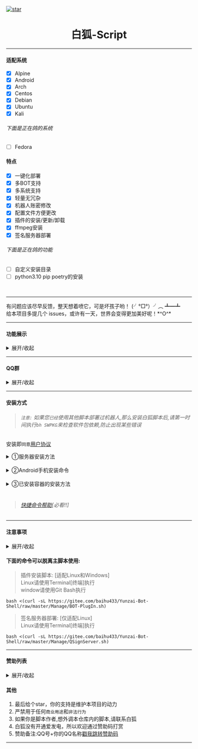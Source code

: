 <a href='https://gitee.com/baihu433/Yunzai-Bot-Shell/stargazers'><img src='https://gitee.com/baihu433/Yunzai-Bot-Shell/badge/star.svg?theme=dark' alt='star'></img></a>
<h1 align="center">白狐-Script</h1>
<hr/>

#### 适配系统
- [x] Alpine
- [x] Android
- [x] Arch
- [x] Centos
- [x] Debian
- [x] Ubuntu
- [x] Kali
###### 下面是正在鸽的系统
- [ ] Fedora
#### 特点
- [x] 一键化部署
- [x] 多BOT支持
- [x] 多系统支持
- [x] 轻量无冗杂
- [x] 机器人账密修改
- [x] 配置文件方便更改
- [x] 插件的安装/更新/卸载
- [x] ffmpeg安装
- [x] 签名服务器部署
###### 下面是正在鸽的功能
- [ ] 自定义安装目录
- [ ] python3.10 pip poetry的安装

<br>
<hr/>

<p>有问题应该尽早反馈，整天想着喷它，可是坏孩子哟！ (╯°□°）╯︵ ┻━┻<br>
给本项目多提几个 issues，或许有一天，世界会变得更加美好呢！*^O^* </p>

<hr/>

#### 功能展示

<details markdown='1'><summary>展开/收起</summary>

![展示1](https://gitee.com/baihu433/Yunzai-Bot-Shell/raw/master/img/展示1.jpg)

![展示2](https://gitee.com/baihu433/Yunzai-Bot-Shell/raw/master/img/展示2.jpg)

</details>
<hr/>

#### QQ群

<details markdown='1'><summary>展开/收起</summary>

[戳我跳转QQ(大佬群)(①群)](http://qm.qq.com/cgi-bin/qm/qr?_wv=1027&k=WtGelvZbOVQ4yYYZswm9ZZ5kPHkD4H8o&authKey=xz1zyGxWG7bz5X%2BgvWunX9qGUsUq%2BDomb4p02FqXIuqXd8hoxTYvdCZozBzLeFOf&noverify=0&group_code=705226976)

[戳我跳转QQ(新手群)(②群)](http://qm.qq.com/cgi-bin/qm/qr?_wv=1027&k=ttH53_Pw6dBkbBimPfEq1M8LdwvNwOeZ&authKey=BUwoqpgofF27nTz4M6JJ4UPvgv3iFcDzl3Po0PgsQf36oxFT6Xch7DbJ4U24s%2BFn&noverify=0&group_code=596660282)

[戳我跳转QQ(专小白群)(③群)](http://qm.qq.com/cgi-bin/qm/qr?_wv=1027&k=KxKeK3PMw8i_ql3NH-m_iOfpU1nMkLIz&authKey=zaKN%2BeWsFWbPq6zXgwKNdN%2BSjLH1YSQRo9edHq4T%2B5R7LcG8eHSCQdNfsC%2FhBtKk&noverify=0&group_code=879718035)

</details>
<hr>

#### 安装方式

> ###### `注意:` 如果您`已经`使用其他脚本部署过机器人,那么安装白狐脚本后,请第一时间执行`bh SWPKG`来检查软件包依赖,防止出现某些错误

安装即`同意`[用户协议](https://gitee.com/baihu433/Yunzai-Bot-Shell/blob/master/Manage/用户协议.txt)

<details markdown='1'><summary>①服务器安装方法</summary>

##### 服务器安装命令

```
su
```

```
bash <(curl -sL https://gitee.com/baihu433/Yunzai-Bot-Shell/raw/master/install.sh)
```

</details>
<br/>
<details markdown='1'><summary>②Android手机安装命令</summary>

##### 安卓手机

 ###### 按照此文档部署
>[部署文档地址](https://gitee.com/baihu433/Yunzai-Bot-Shell/blob/master/Markdown/Tmoe.md)
>[文件管理文档地址](https://gitee.com/baihu433/Yunzai-Bot-Shell/blob/master/Markdown/MT-Termux.md)

</details>
<br/>
<details markdown='1'><summary>③已安装容器的安装方法</summary>

##### 已安装容器
###### 注意:除非您知道您在干什么,否则请不要使用该项!!!

```
bash <(curl -sL https://gitee.com/baihu433/Yunzai-Bot-Shell/raw/master/install.sh)
```

</details>
<br>

> ###### [快捷命令帮助](https://gitee.com/baihu433/Yunzai-Bot-Shell/blob/master/wiki.md)[必看!!]

<hr>

#### 注意事项

<details markdown='1'><summary>展开/收起</summary>

>打开白狐脚本的命令
```
bh
```
>获取白狐脚本帮助的命令
```
bh help
```
>修复白狐脚本打不开的命令
```
bash <(curl -sL https://gitee.com/baihu433/Yunzai-Bot-Shell/raw/master/install.sh)
```
>删除白狐脚本的命令
```
rm /usr/local/bin/bh
```

</details>

#### 下面的命令可以脱离主脚本使用:

>插件安装脚本: [适配Linux和Windows]<br>
>Linux请使用Terminal[终端]执行<br>window请使用Git Bash执行
```
bash <(curl -sL https://gitee.com/baihu433/Yunzai-Bot-Shell/raw/master/Manage/BOT-PlugIn.sh)
```
>签名服务器部署: [仅适配Linux]<br>
>Linux请使用Terminal[终端]执行
```
bash <(curl -sL https://gitee.com/baihu433/Yunzai-Bot-Shell/raw/master/Manage/QSignServer.sh)
```

<hr/>

#### 赞助列表

<details markdown='1'><summary>展开/收起</summary>

>说明:赞助之后，找不到人的，均使用`好心人`代替<br>同时，请备注您希望出现在赞助名单上的名字的名字

| 名称 | 金额 |
|----|----|
|倾渊|<strong>`100`</strong>元|<br>
|希亚|<strong>`50`</strong>元|<br>
|小云睡大觉|<strong>`45`</strong>元|<br>
|汾阳|<strong>30</strong>元|<br>
|笙凉|<strong>20</strong>元|<br>
|╲ゝ丶瞳少|<strong>20</strong>元|<br>
|小吉祥草王|<strong>20</strong>元|<br>
|慕言|<strong>19.05</strong>元|<br>
|木西|<strong>15</strong>元|<br>
|摸鱼梦|13.5元|
|小伟|10元|
|好耶|10元|
|千|10元|
|彭于晏|10元|
|蛇蛇天下第一|9.99元|
|鱼|8.66元|
|(ᗜ ˰ ᗜ)|7.67元|
|某个萌新的赞助|6.66元|
|纳西妲|6元|
|刻晴|6元|
|冷风|6元|
|怣忈|6元|
|胡桃快来吧！|5.4元|
|晓彬残月|5.21元|
|丶基控Q | 5.2元|
|玩云崽死路一条|5元|
|末世星史莱姆|5元|
|夜|5元|
|   |5元|
|受不了了|5元|
|三水|5元
|猫耳傲娇小刻晴|3元|
|梦铃星柠|2.5元|
|远走高飞|2.5元|
|小白|2.1元|
|好心人|2元|
|想白佬的第N天|1.68元|
|焦糖白茶.很吉利喵~|1.23|
|承影|1元|
|百草(白狐准新郎)|0.52元|
|宵宫|0.4元|
|こんにちは|0.1元|
感谢老板 喵~

</details>

#### 其他

1. 最后给个star，你的支持是维护本项目的动力<br>
2. 严禁用于任何`商业用途`和`非法行为`<br>
3. 如果你是脚本作者,想外调本仓库内的脚本,请联系白狐<br>
4. 白狐没有开通爱发电，所以欢迎通过赞助码打赏<br>
5. 赞助备注:QQ号+你的QQ名称[戳我跳转赞助码](https://gitee.com/baihu433/Yunzai-Bot-Shell/blob/master/img/赞助码.jpg)<br>
<hr>